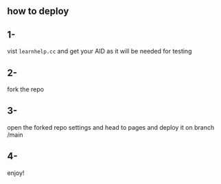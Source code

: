 
## how to deploy 
## 1- 
vist ``learnhelp.cc`` and get your AID as it will be needed for testing
## 2-
 fork the repo
## 3-
 open the forked repo settings and head to pages and deploy it on branch /main
## 4- 
enjoy!